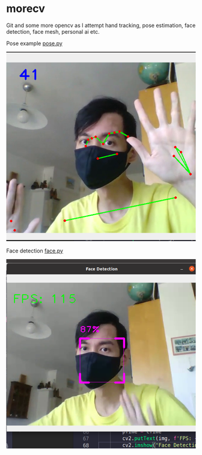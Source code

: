 # morecv

Git and some more opencv as I attempt hand tracking, pose estimation, face detection, face mesh, personal ai etc.

Pose example [pose.py](https://github.com/verneh/morecv/blob/main/pose.py)

![Pose](https://github.com/verneh/opencv/blob/main/images/pose.png)

Face detection [face.py](https://github.com/verneh/morecv/blob/main/face_detection.py)

![Face Detection](https://github.com/verneh/opencv/blob/main/images/face.png)
